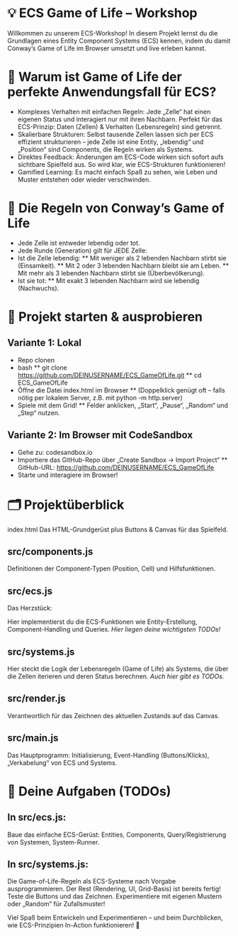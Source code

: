 # 💡 ECS Game of Life – Workshop
Willkommen zu unserem ECS-Workshop! In diesem Projekt lernst du die Grundlagen eines Entity Component Systems (ECS) kennen, indem du damit Conway’s Game of Life im Browser umsetzt und live erleben kannst.

# 🎲 Warum ist Game of Life der perfekte Anwendungsfall für ECS?
* Komplexes Verhalten mit einfachen Regeln: Jede „Zelle“ hat einen eigenen Status und interagiert nur mit ihren Nachbarn. Perfekt für das ECS-Prinzip: Daten (Zellen) & Verhalten (Lebensregeln) sind getrennt.
* Skalierbare Strukturen: Selbst tausende Zellen lassen sich per ECS effizient strukturieren – jede Zelle ist eine Entity, „lebendig“ und „Position“ sind Components, die Regeln wirken als Systems.
* Direktes Feedback: Änderungen am ECS-Code wirken sich sofort aufs sichtbare Spielfeld aus. So wird klar, wie ECS-Strukturen funktionieren!
* Gamified Learning: Es macht einfach Spaß zu sehen, wie Leben und Muster entstehen oder wieder verschwinden.

# 📜 Die Regeln von Conway’s Game of Life
* Jede Zelle ist entweder lebendig oder tot.
* Jede Runde (Generation) gilt für JEDE Zelle:
* Ist die Zelle lebendig:
** Mit weniger als 2 lebenden Nachbarn stirbt sie (Einsamkeit).
** Mit 2 oder 3 lebenden Nachbarn bleibt sie am Leben.
** Mit mehr als 3 lebenden Nachbarn stirbt sie (Überbevölkerung).
* Ist sie tot:
** Mit exakt 3 lebenden Nachbarn wird sie lebendig (Nachwuchs).

# 🚀 Projekt starten & ausprobieren
## Variante 1: Lokal
* Repo clonen
* bash
** git clone https://github.com/DEINUSERNAME/ECS_GameOfLife.git
** cd ECS_GameOfLife
* Öffne die Datei index.html im Browser
** (Doppelklick genügt oft – falls nötig per lokalem Server, z.B. mit python -m http.server)
* Spiele mit dem Grid!
** Felder anklicken, „Start“, „Pause“, „Random“ und „Step“ nutzen.

## Variante 2: Im Browser mit CodeSandbox
* Gehe zu: codesandbox.io
* Importiere das GitHub-Repo über „Create Sandbox → Import Project“
** GitHub-URL: https://github.com/DEINUSERNAME/ECS_GameOfLife
* Starte und interagiere im Browser!

# 🗂️ Projektüberblick
index.html
Das HTML-Grundgerüst plus Buttons & Canvas für das Spielfeld.

## src/components.js
Definitionen der Component-Typen (Position, Cell) und Hilfsfunktionen.

## src/ecs.js
Das Herzstück:

Hier implementierst du die ECS-Funktionen wie Entity-Erstellung, Component-Handling und Queries.
*Hier liegen deine wichtigsten TODOs!*

## src/systems.js
Hier steckt die Logik der Lebensregeln (Game of Life) als Systems, die über die Zellen iterieren und deren Status berechnen.
*Auch hier gibt es TODOs.*

## src/render.js
Verantwortlich für das Zeichnen des aktuellen Zustands auf das Canvas.

## src/main.js
Das Hauptprogramm: Initialisierung, Event-Handling (Buttons/Klicks), „Verkabelung“ von ECS und Systems.

# 📝 Deine Aufgaben (TODOs)
## In src/ecs.js:

Baue das einfache ECS-Gerüst: Entities, Components, Query/Registrierung von Systemen, System-Runner.
## In src/systems.js:

Die Game-of-Life-Regeln als ECS-Systeme nach Vorgabe ausprogrammieren.
Der Rest (Rendering, UI, Grid-Basis) ist bereits fertig!
Teste die Buttons und das Zeichnen. Experimentiere mit eigenen Mustern oder „Random“ für Zufallsmuster!

Viel Spaß beim Entwickeln und Experimentieren – und beim Durchblicken, wie ECS-Prinzipien In-Action funktionieren! 🚀
